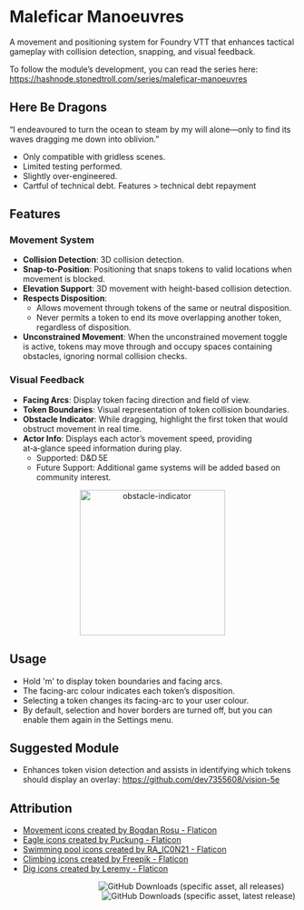 # Maleficar Manoeuvres

A movement and positioning system for Foundry VTT that enhances tactical gameplay with collision detection, snapping, and visual feedback. 

To follow the module’s development, you can read the series here: https://hashnode.stonedtroll.com/series/maleficar-manoeuvres

## Here Be Dragons

“I endeavoured to turn the ocean to steam by my will alone—only to find its waves dragging me down into oblivion.”

- Only compatible with gridless scenes.
- Limited testing performed.
- Slightly over-engineered.
- Cartful of technical debt. Features > technical debt repayment

## Features

### Movement System
- **Collision Detection**: 3D collision detection.
- **Snap-to-Position**: Positioning that snaps tokens to valid locations when movement is blocked.
- **Elevation Support**: 3D movement with height-based collision detection.
- **Respects Disposition**:
    - Allows movement through tokens of the same or neutral disposition.
    - Never permits a token to end its move overlapping another token, regardless of disposition.
- **Unconstrained Movement**: When the unconstrained movement toggle is active, tokens may move through and occupy spaces containing obstacles, ignoring normal collision checks.

### Visual Feedback
- **Facing Arcs**: Display token facing direction and field of view.
- **Token Boundaries**: Visual representation of token collision boundaries.
- **Obstacle Indicator**: While dragging, highlight the first token that would obstruct movement in real time.
- **Actor Info**: Displays each actor’s movement speed, providing at‑a‑glance speed information during play.
    - Supported: D&D 5E
    - Future Support: Additional game systems will be added based on community interest.
  
<p align=center>
    <img width="256" height="256" alt="obstacle-indicator" src="https://github.com/user-attachments/assets/da71d0d1-5990-4387-b5f1-94e840ca3a4f" />
</p>

## Usage
- Hold 'm' to display token boundaries and facing arcs.
- The facing-arc colour indicates each token’s disposition.
- Selecting a token changes its facing-arc to your user colour.
- By default, selection and hover borders are turned off, but you can enable them again in the Settings menu.

## Suggested Module
- Enhances token vision detection and assists in identifying which tokens should display an overlay: https://github.com/dev7355608/vision-5e

## Attribution
<ul>
    <li><a href="https://www.flaticon.com/free-icons/movement" title="movement icons">Movement icons created by Bogdan Rosu - Flaticon</a></li>
    <li><a href="https://www.flaticon.com/free-icons/eagle" title="eagle icons">Eagle icons created by Puckung - Flaticon</a></li>
    <li><a href="https://www.flaticon.com/free-icons/swimming-pool" title="swimming pool icons">Swimming pool icons created by RA_IC0N21 - Flaticon</a></li>
    <li><a href="https://www.flaticon.com/free-icons/climbing" title="climbing icons">Climbing icons created by Freepik - Flaticon</a></li>
    <li><a href="https://www.flaticon.com/free-icons/dig" title="dig icons">Dig icons created by Leremy - Flaticon</a></li>
</ul>

<p align=right>
    <img alt="GitHub Downloads (specific asset, all releases)" src="https://img.shields.io/github/downloads/stonedtroll/maleficar-manoeuvres/module.zip?style=for-the-badge&labelColor=2A2D34&color=8C2E2E">&nbsp;&nbsp;&nbsp;&nbsp;&nbsp;<img alt="GitHub Downloads (specific asset, latest release)" src="https://img.shields.io/github/downloads/stonedtroll/maleficar-manoeuvres/latest/module.zip?style=for-the-badge&labelColor=2A2D34&color=D97D26">
</p>

